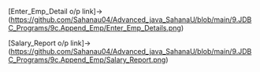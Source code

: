 [Enter_Emp_Detail o/p link]->(https://github.com/Sahanau04/Advanced_java_SahanaU/blob/main/9.JDBC_Programs/9c.Append_Emp/Enter_Emp_Details.png)

[Salary_Report o/p link]->(https://github.com/Sahanau04/Advanced_java_SahanaU/blob/main/9.JDBC_Programs/9c.Append_Emp/Salary_Report.png)
